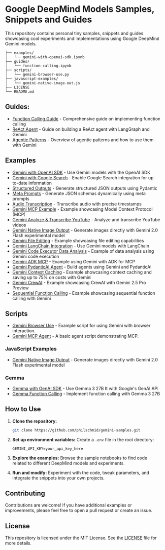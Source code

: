# Google DeepMind Models Samples, Snippets and Guides

This repository contains personal tiny samples, snippets and guides showcasing cool experiments and implementations using Google DeepMind Gemini models.

```
├── examples/
│   └── gemini-with-openai-sdk.ipynb
├── guides/
│   └── function-calling.ipynb
├── scripts/
│   └── gemini-browser-use.py
├── javascript-examples/
│   └── gemini-native-image-out.js
├── LICENSE
└── README.md
```

## Guides:

- [Function Calling Guide](guides/function-calling.ipynb) - Comprehensive guide on implementing function calling
- [ReAct Agent](guides/langgraph-react-agent.ipynb) - Guide on building a ReAct agent with LangGraph and Gemini
- [Agentic Patterns](guides/agentic-pattern.ipynb) - Overview of agentic patterns and how to use them with Gemini

## Examples

- [Gemini with OpenAI SDK](examples/gemini-with-openai-sdk.ipynb) - Use Gemini models with the OpenAI SDK
- [Gemini with Google Search](examples/gemini-google-search.ipynb) - Enable Google Search integration for up-to-date information
- [Structured Outputs](examples/gemini-structured-outputs.ipynb) - Generate structured JSON outputs using Pydantic
- [Meta Prompts](examples/gemini-meta-prompt-structured-outputs.ipynb) - Generate JSON schemas dynamically using meta prompts
- [Audio Transcription](examples/gemini-transcribe-with-timestamps.ipynb) - Transcribe audio with precise timestamps
- [Gemini MCP Example](examples/gemini-mcp-example.ipynb) - Example showcasing Model Context Protocol (MCP)
- [Gemini Analyze & Transcribe YouTube](examples/gemini-analyze-transcribe-youtube.ipynb) - Analyze and transcribe YouTube videos
- [Gemini Native Image Output](examples/gemini-native-image-out.ipynb) - Generate images directly with Gemini 2.0 Flash experimental model
- [Gemini File Editing](examples/gemini-file-editing.ipynb) - Example showcasing file editing capabilities
- [Gemini LangChain Integration](examples/gemini-langchain.ipynb) - Use Gemini models with LangChain
- [Gemini Code Executor Data Analysis](examples/gemini-code-executor-data-analysis.ipynb) - Example of data analysis using Gemini code execution
- [Gemini ADK MCP](examples/gemini-adk-mcp.ipynb) - Example using Gemini with ADK for MCP
- [Gemini PydanticAI Agent](examples/gemini-pydanticai-agent.ipynb) - Build agents using Gemini and PydanticAI
- [Gemini Context Caching](examples/gemini-context-caching.ipynb) - Example showcasing context caching and saving up to 75% on costs with Gemini
- [Gemini CrewAI](examples/gemini-crewai.ipynb) - Example showcasing CrewAI with Gemini 2.5 Pro Preview
- [Sequential Function Calling](examples/gemini-sequential-function-calling.ipynb) - Example showcasing sequential function calling with Gemini

## Scripts
- [Gemini Browser Use](scripts/gemini-browser-use.py) - Example script for using Gemini with browser interaction.
- [Gemini MCP Agent](scripts/gemini-mcp-agent.py) - A basic agent script demonstrating MCP.

### JavaScript Examples

- [Gemini Native Image Output](javascript-examples/gemini-native-image-out.js) - Generate images directly with Gemini 2.0 Flash experimental model


### Gemma

- [Gemma with GenAI SDK](examples/gemma-with-genai-sdk.ipynb) - Use Gemma 3 27B It with Google's GenAI API
- [Gemma Function Calling](examples/gemma-function-calling.ipynb) - Implement function calling with Gemma 3 27B

## How to Use

1. **Clone the repository:**
    ```bash
    git clone https://github.com/philschmid/gemini-samples.git
    ```

2. **Set up environment variables:**
   Create a `.env` file in the root directory:
   ```
   GEMINI_API_KEY=your_api_key_here
   ```

3. **Explore the examples:** Browse the sample notebooks to find code related to different DeepMind models and experiments.

4. **Run and modify:** Experiment with the code, tweak parameters, and integrate the snippets into your own projects.

## Contributing

Contributions are welcome! If you have additional examples or improvements, please feel free to open a pull request or create an issue.

## License

This repository is licensed under the MIT License. See the [LICENSE](LICENSE) file for more details.
